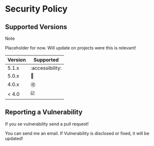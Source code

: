 # Security Policy

## Supported Versions

> [!NOTE]
> Placeholder for now. Will update on projects were this is relevant!

| Version | Supported          |
| ------- | ------------------ |
| 5.1.x   | :accessibility:    |
| 5.0.x   | 🚮                 |
| 4.0.x   | 🉑                 |
| < 4.0   | ☑️                 |

## Reporting a Vulnerability

If you se vulnerability send a pull request!

You can send me an email. If Vulnerability is disclosed or fixed, it will be updated!
